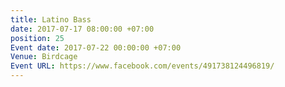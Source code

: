 ```yaml
---
title: Latino Bass
date: 2017-07-17 08:00:00 +07:00
position: 25
Event date: 2017-07-22 00:00:00 +07:00
Venue: Birdcage
Event URL: https://www.facebook.com/events/491738124496819/
---
```


